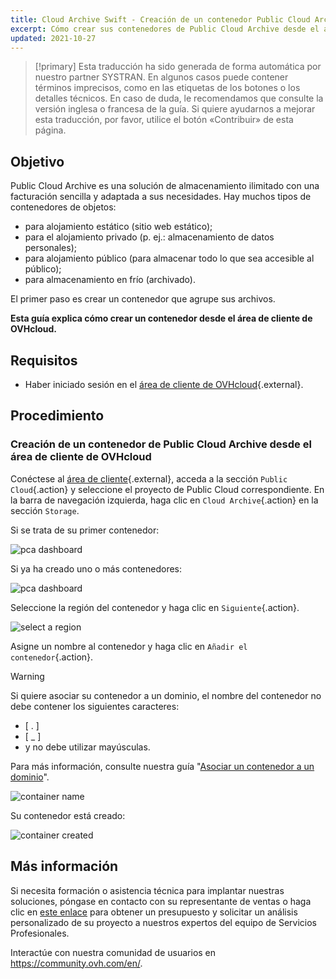 ```yaml
---
title: Cloud Archive Swift - Creación de un contenedor Public Cloud Archive
excerpt: Cómo crear sus contenedores de Public Cloud Archive desde el área de cliente de OVHcloud
updated: 2021-10-27
---
```


> [!primary]
> Esta traducción ha sido generada de forma automática por nuestro partner SYSTRAN. En algunos casos puede contener términos imprecisos, como en las etiquetas de los botones o los detalles técnicos. En caso de duda, le recomendamos que consulte la versión inglesa o francesa de la guía. Si quiere ayudarnos a mejorar esta traducción, por favor, utilice el botón «Contribuir» de esta página.
>

## Objetivo

Public Cloud Archive es una solución de almacenamiento ilimitado con una facturación sencilla y adaptada a sus necesidades. Hay muchos tipos de contenedores de objetos:

- para alojamiento estático (sitio web estático);
- para el alojamiento privado (p. ej.: almacenamiento de datos personales);
- para alojamiento público (para almacenar todo lo que sea accesible al público);
- para almacenamiento en frío (archivado).

El primer paso es crear un contenedor que agrupe sus archivos. 

**Esta guía explica cómo crear un contenedor desde el área de cliente de OVHcloud.**

## Requisitos

- Haber iniciado sesión en el [área de cliente de OVHcloud](/links/manager){.external}.

## Procedimiento

### Creación de un contenedor de Public Cloud Archive desde el área de cliente de OVHcloud

Conéctese al [área de cliente](/links/manager){.external}, acceda a la sección `Public Cloud`{.action} y seleccione el proyecto de Public Cloud correspondiente. En la barra de navegación izquierda, haga clic en `Cloud Archive`{.action} en la sección `Storage`.

Si se trata de su primer contenedor:

![pca dashboard](images/create-container-20211006094158312.png)

Si ya ha creado uno o más contenedores:

![pca dashboard](images/create-container-20211006094851682.png)

Seleccione la región del contenedor y haga clic en `Siguiente`{.action}.

![select a region](images/create-container-20211006094448923.png)

Asigne un nombre al contenedor y haga clic en `Añadir el contenedor`{.action}.

> [!warning]
>
> Si quiere asociar su contenedor a un dominio, el nombre del contenedor no debe contener los siguientes caracteres:
>
> - [ . ]
> - [ _ ]
> - y no debe utilizar mayúsculas.
>
> Para más información, consulte nuestra guía "[Asociar un contenedor a un dominio](/pages/storage_and_backup/object_storage/pcs_link_domain)".
>

![container name](images/create-container-20211006094550334.png)

Su contenedor está creado:

![container created](images/create-container-20211006094630754.png)

## Más información

Si necesita formación o asistencia técnica para implantar nuestras soluciones, póngase en contacto con su representante de ventas o haga clic en [este enlace](https://www.ovhcloud.com/es/professional-services/) para obtener un presupuesto y solicitar un análisis personalizado de su proyecto a nuestros expertos del equipo de Servicios Profesionales.

Interactúe con nuestra comunidad de usuarios en <https://community.ovh.com/en/>.
